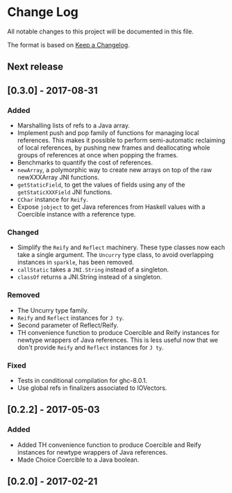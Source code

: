 # Change Log

All notable changes to this project will be documented in this file.

The format is based on [Keep a Changelog](http://keepachangelog.com/).

## Next release

## [0.3.0] - 2017-08-31

### Added

* Marshalling lists of refs to a Java array.
* Implement push and pop family of functions for managing local
  references. This makes it possible to perform semi-automatic
  reclaiming of local references, by pushing new frames and
  deallocating whole groups of references at once when popping the
  frames.
* Benchmarks to quantify the cost of references.
* `newArray`, a polymorphic way to create new arrays on top of the raw
  newXXXArray JNI functions.
* `getStaticField`, to get the values of fields using any of the
  `getStaticXXXField` JNI functions.
* `CChar` instance for `Reify`.
* Expose `jobject` to get Java references from Haskell values with a
  Coercible instance with a reference type.

### Changed

* Simplify the `Reify` and `Reflect` machinery. These type classes now
  each take a single argument. The `Uncurry` type class, to avoid
  overlapping instances in `sparkle`, has been removed.
* `callStatic` takes a `JNI.String` instead of a singleton.
* `classOf` returns a JNI.String instead of a singleton.

### Removed

* The Uncurry type family.
* `Reify` and `Reflect` instances for `J ty`.
* Second parameter of Reflect/Reify.
* TH convenience function to produce Coercible and Reify instances for
  newtype wrappers of Java references. This is less useful now that
  we don't provide `Reify` and `Reflect` instances for `J ty`.

### Fixed

* Tests in conditional compilation for ghc-8.0.1.
* Use global refs in finalizers associated to IOVectors.

## [0.2.2] - 2017-05-03

### Added

* Added TH convenience function to produce Coercible and Reify
  instances for newtype wrappers of Java references.
* Made Choice Coercible to a Java boolean.

## [0.2.0] - 2017-02-21
